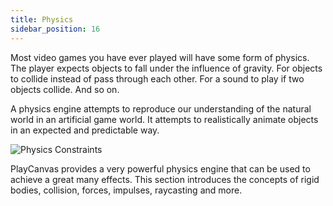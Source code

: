 ```yaml
---
title: Physics
sidebar_position: 16
---
```


Most video games you have ever played will have some form of physics. The player expects objects to fall under the influence of gravity. For objects to collide instead of pass through each other. For a sound to play if two objects collide. And so on.

A physics engine attempts to reproduce our understanding of the natural world in an artificial game world. It attempts to realistically animate objects in an expected and predictable way.

![Physics Constraints](/img/user-manual/physics/physics-constraints.webp)

PlayCanvas provides a very powerful physics engine that can be used to achieve a great many effects. This section introduces the concepts of rigid bodies, collision, forces, impulses, raycasting and more.
